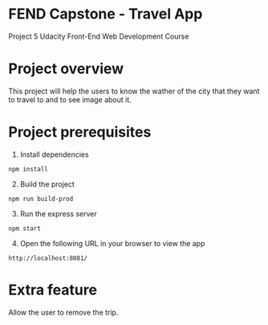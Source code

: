 # FEND Capstone - Travel App
Project 5 Udacity Front-End Web Development Course

# Project overview
This project will help the users to know the wather of the city that they want to travel to and to see image about it.

# Project prerequisites
1. Install dependencies
```
npm install
```
2. Build the project
```
npm run build-prod
```
3. Run the express server
```
npm start
```
4. Open the following URL in your browser to view the app
```
http://localhost:8081/
```

# Extra feature
Allow the user to remove the trip.

